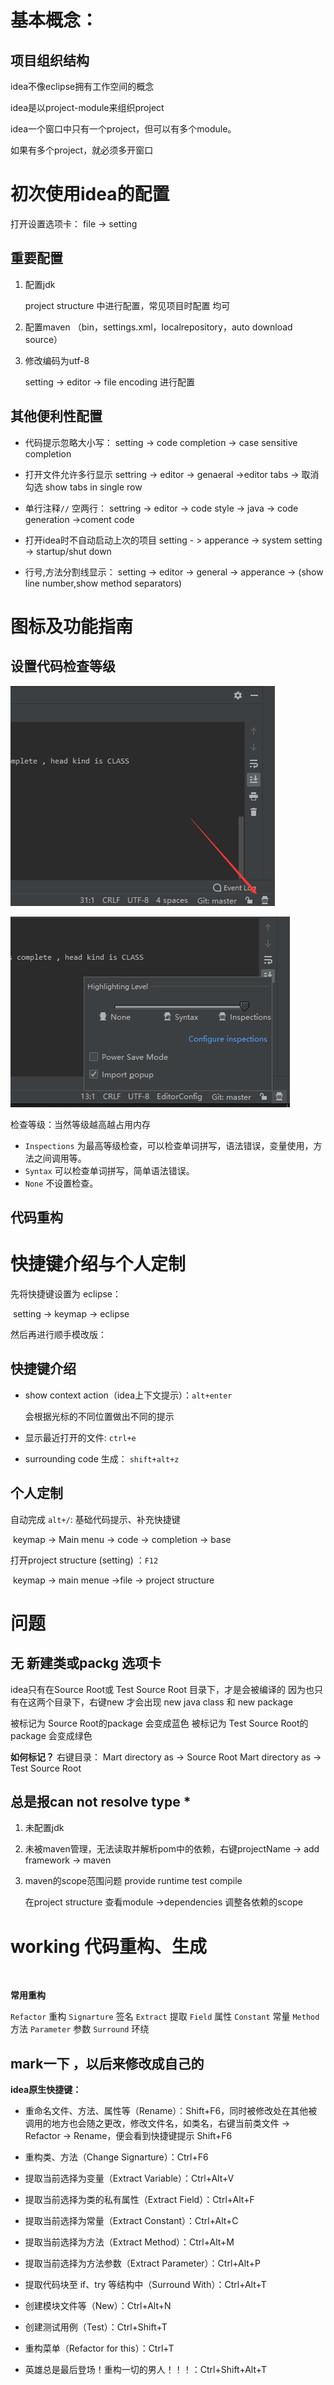 # 基本概念：

## 项目组织结构

idea不像eclipse拥有工作空间的概念

idea是以project-module来组织project



idea一个窗口中只有一个project，但可以有多个module。

如果有多个project，就必须多开窗口



# 初次使用idea的配置
打开设置选项卡：  file -> setting

##  重要配置

1. 配置jdk 

   project structure 中进行配置，常见项目时配置 均可

2. 配置maven  （bin，settings.xml，localrepository，auto download source）

3. 修改编码为utf-8

   setting -> editor -> file encoding 进行配置

## 其他便利性配置
- 代码提示忽略大小写： setting -> code completion -> case sensitive completion

- 打开文件允许多行显示  settring -> editor -> genaeral ->editor tabs -> 取消勾选 show tabs in single row

- 单行注释`//` 空两行： settring -> editor  -> code style -> java -> code generation ->coment code 

- 打开idea时不自动启动上次的项目 setting - > apperance -> system setting -> startup/shut down

- 行号,方法分割线显示： setting -> editor -> general -> apperance -> (show line number,show method separators)

  

  



# 图标及功能指南
## 设置代码检查等级



![img1](./img/img1.png)



![img2](./img/img2.png)



检查等级：当然等级越高越占用内存

- `Inspections` 为最高等级检查，可以检查单词拼写，语法错误，变量使用，方法之间调用等。
- `Syntax` 可以检查单词拼写，简单语法错误。
- `None` 不设置检查。



## 代码重构



# 快捷键介绍与个人定制

先将快捷键设置为 eclipse：

​	setting -> keymap -> eclipse 

然后再进行顺手模改版：



## 快捷键介绍

- show context action（idea上下文提示）：`alt+enter`

  会根据光标的不同位置做出不同的提示

- 显示最近打开的文件: `ctrl+e`

- surrounding code 生成： `shift+alt+z` 

 







## 个人定制

自动完成 `alt+/`: 基础代码提示、补充快捷键 

​	keymap -> Main menu -> code -> completion  -> base 

打开project structure (setting) ：`F12`

​	keymap -> main menue ->file -> project structure







# 问题
## 无 新建类或packg 选项卡
idea只有在Source Root或 Test Source Root 目录下，才是会被编译的
因为也只有在这两个目录下，右键new 才会出现 new java class 和 new package

被标记为 Source Root的package 会变成蓝色
被标记为 Test Source Root的package 会变成绿色

**如何标记？**
右键目录：
    Mart directory as -> Source Root
    Mart directory as -> Test Source Root

## 总是报can not resolve type *

1. 未配置jdk

2. 未被maven管理，无法读取并解析pom中的依赖，右键projectName -> add framework -> maven

3. maven的scope范围问题 provide runtime test compile 

   在project structure 查看module ->dependencies 调整各依赖的scope

   

# working  代码重构、生成

​	

**常用重构**

 `Refactor` 重构 
`Signarture` 签名 
`Extract` 提取 
`Field` 属性 
`Constant` 常量 
`Method` 方法 
`Parameter` 参数 
`Surround` 环绕 



## mark一下 ，以后来修改成自己的



**idea原生快捷键：**

- 重命名文件、方法、属性等（Rename）：Shift+F6，同时被修改处在其他被调用的地方也会随之更改，修改文件名，如类名，右键当前类文件 -> Refactor -> Rename，便会看到快捷键提示 Shift+F6

- 重构类、方法（Change Signarture）：Ctrl+F6

- 提取当前选择为变量（Extract Variable）：Ctrl+Alt+V

- 提取当前选择为类的私有属性（Extract Field）：Ctrl+Alt+F

- 提取当前选择为常量（Extract Constant）：Ctrl+Alt+C

- 提取当前选择为方法（Extract Method）：Ctrl+Alt+M

- 提取当前选择为方法参数（Extract Parameter）：Ctrl+Alt+P

- 提取代码块至 if、try 等结构中（Surround With）：Ctrl+Alt+T

- 创建模块文件等（New）：Ctrl+Alt+N

- 创建测试用例（Test）：Ctrl+Shift+T

- 重构菜单（Refactor for this）：Ctrl+T

- 英雄总是最后登场！重构一切的男人！！！：Ctrl+Shift+Alt+T
  